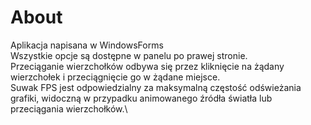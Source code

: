 # About
Aplikacja napisana w WindowsForms \
Wszystkie opcje są dostępne w panelu po prawej stronie. \
Przeciąganie wierzchołków odbywa się przez kliknięcie na żądany wierzchołek i przeciągnięcie go w żądane miejsce. \
Suwak FPS jest odpowiedzialny za maksymalną częstość odświeżania grafiki, widoczną w przypadku animowanego źródła światła lub przeciągania wierzchołków.\
